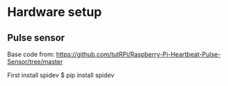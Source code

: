 # Hardware setup

## Pulse sensor

Base code from: https://github.com/tutRPi/Raspberry-Pi-Heartbeat-Pulse-Sensor/tree/master

First install spidev
	$ pip install spidev

